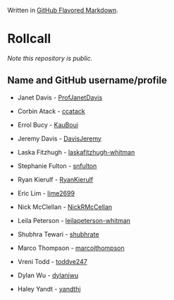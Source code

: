 Written in [GitHub Flavored Markdown](https://help.github.com/articles/github-flavored-markdown).

Rollcall
========

_Note this repository is public._

Name and GitHub username/profile
--------------------------------
* Janet Davis - [ProfJanetDavis](https://github.com/ProfJanetDavis)

* Corbin Atack - [ccatack](https://github.com/ccatack)
* Errol Bucy - [KauBoui](https://github.com/KauBoui)
* Jeremy Davis - [DavisJeremy](https://github.com/DavisJeremy)
* Laska Fitzhugh - [laskafitzhugh-whitman](https://github.com/laskafitzhugh-whitman)
* Stephanie Fulton - [snfulton](https://github.com/snfulton)
* Ryan Kierulf - [RyanKierulf](https://github.com/RyanKierulf)
* Eric Lim - [lime2699](https://github.com/lime2699)
* Nick McClellan - [NickRMcCellan](https://github.com/NickRMcCellan)
* Leila Peterson - [leilapeterson-whitman](https://github.com/leilapeterson-whitman)
* Shubhra Tewari - [shubhrate](https://github.com/shubhrate)
* Marco Thompson - [marcojthompson](https://github.com/marcojthompson)
* Vreni Todd - [toddve247](http://github.com/toddve247)
* Dylan Wu - [dylanjwu](https://github.com/dylanjwu)
* Haley Yandt - [yandthj](https://github.com/yandthj)
